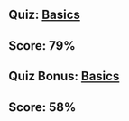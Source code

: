 ## Quiz: [Basics](http://quiz.boolean.careers/?p=15)

## Score: 79%

## Quiz Bonus: [Basics](http://quiz.boolean.careers/?p=70 "Quiz bonus")

## Score: 58%
